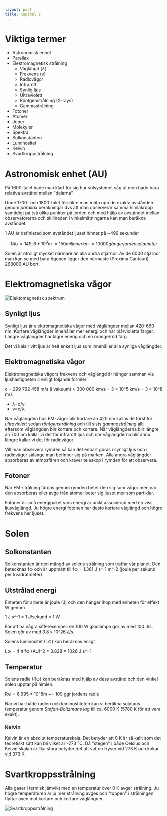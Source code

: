 ```yaml
---
layout: post
title: Kapitel I
---
```


# Viktiga termer

* Astronomisk enhet
* Parallax
* Elektromagnetisk strålning
    - Våglängd (λ)
    - Frekvens (ν)
    - Radiovågor
    - Infrarött
    - Synlig ljus
    - Ultraviolett
    - Röntgenstrålning (X-rays)
    - Gammastrålning
* Fotoner
* Atomer
* Joner
* Molekyler
* Spektra 
* Solkonstanten
* Luminositet
* Kelvin
* Svartkroppstrålning

# Astronomisk enhet (AU) 

På 1600-talet hade man klart för sig hur solsystemet såg ut men hade bara relativa avstånd mellan "delarna"

Unde 1700- och 1800-talet försökte man mäta upp de exakta avstånden genom _parallax_ beräkningar dvs att man observerar samma himlakropp samtidigt på två olika punkter på jorden och med hjälp av avståndet mellan observatörerna och skillnaden i vinkelmätningarna kan man beräkna avståndet.

1 AU är definierad som avståndet ljuset hinner på ~499 sekunder

$$1 AU = 149,6*10^9 m ~= 150 miljoner km ~= 10000 gånger jordens diameter$$

Solen är otroligt mycket närmare än alla andra stjärnor. Av de 6000 stjärnor man kan se med bara ögonen ligger den närmaste (Proxima Cantauri) 268000 AU bort.

# Elektromagnetiska vågor

![Elektomagnetisk spektrum](https://sites.google.com/a/coe.edu/principles-of-structural-chemistry/_/rsrc/1468739013723/relationship-between-light-and-matter/electromagnetic-spectrum/EMSpectrumcolor.jpg)

## Synligt ljus

Synligt ljus är elektromagnetiska vågor med våglängder mellan 420-660 nm. Kortare våglängder innehåller mer energi och har blå/violetta färger. Längre våglängder har lägre enerig och en orange/röd färg.

Det vi kalalr vitt ljus är helt enkelt ljus som innehåller alla synliga våglängder. 

## Elektromagnetiska vågor

Elektromagnetiska vågors frekvens och våglängd är hänger samman via ljushastigheten _c_ enligt följande formler

c = 299 792 458 m/s (i vakuum) ≈ 300 000 km/s = 3 × 10^5 km/s = 3 × 10^8 m/s

* λ=c/ν
* ν=c/λ

När våglängden hos EM-vågor blir kortare än 420 nm kallas de först för _ultraviolett_ sedan _röntgenstrålning_ och till sists _gammastrålning_ allt eftersom våglängden blir kortare och kortare. När våglängderna blir längre än 700 nm kallar vi det för infrarött ljus och när våglängderna blir ännu längre kallar vi det för radiovågor. 

Vill man observera rymden så kan det enbart göras i synligt ljus och i radiovågor sålänge man befinner sig på marken. Alla andra våglängder absorberas av atmosfären och kräver teleskop i rymden för att observera.

## Fotoner

När EM-strålning färdas genom rymden beter den sig som vågor men när den absorberas eller avge från atomer beter sig ljuset mer som partiklar. 

Fotoner är små energipaket vars energi är unikt associerad med en viss ljusvåglängd. Ju högre energi fotonen har desto kortare våglängd och högre frekvens har ljuset.

# Solen

## Solkonstanten

Solkonstanten är den mängd av solens strålning som träffar vår planet. Den betecknas f⊙ och är uppmätt till f⊙ = 1.361 J s^-1 m^-2 (joule per sekund per kvadratmeter)

## Utstrålad energi 

Enheten för arbete är joule (J) och den hänger ihop med enheten för effekt W genom 

1 J s^-1 = 1 J/sekund = 1 W

För att ha några sifferexempel: en 100 W glödlampa gör av med 100 J/s. Solen gör av med 3.8 x 10^26 J/s.

Solens luminositet (L⊙) kan beräknas enligt 

L⊙ = 4 π f⊙ (AU)^2 = 3.828 × 1026 J s^−1

## Temperatur

Solens radie (R⊙) kan beräknas med hjälp av dess avstånd och den vinkel solen upptar på himlen. 

R⊙ = 6,995 * 10^8m ~= 109 ggr jordens radie

När vi har både radien och luminostiteten kan vi beräkna solytans temperatur genom _Stefan-Boltzmans lag_ till ca. 6000 K (5780 K för att vara exakt).

### Kelvin

Kelvin är en absolut temperaturskala. Det betyder att 0 K är så kallt som det teoretiskt sätt kan bli vilket är -273 °C. Då "stegen" i både Celsius och Kelvin skalan är lika stora betyder det att vatten fryser vid 273 K och kokar vid 373 K. 

# Svartkroppsstrålning

Alla gaser i termisk jämvikt med en temperatur över 0 K avger strålning. Ju högre temperaturen är ju mer strålning avges och "toppen" i strålningen flyttar även mot kortare och kortare våglängder. 

![Svartkroppsstrålning](https://upload.wikimedia.org/wikipedia/commons/thumb/f/ff/BlackbodySpectrum_loglog_150dpi_en.png/640px-BlackbodySpectrum_loglog_150dpi_en.png)







